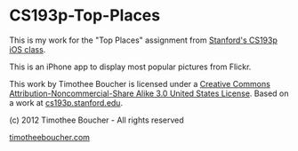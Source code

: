 CS193p-Top-Places
=================

This is my work for the "Top Places" assignment from
[Stanford's CS193p iOS class](http://cs193p.stanford.edu).

This is an iPhone app to display most popular pictures from Flickr.

This work by Timothee Boucher is licensed under a [Creative Commons Attribution-Noncommercial-Share Alike 3.0 United States License](http://creativecommons.org/licenses/by-nc-sa/3.0/us/). Based on a work at [cs193p.stanford.edu](http://cs193p.stanford.edu).

(c) 2012 Timothee Boucher - All rights reserved

[timotheeboucher.com](http://www.timotheeboucher.com)

